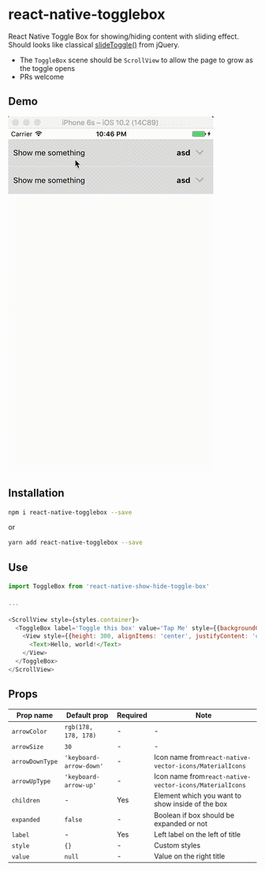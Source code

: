 # react-native-togglebox
React Native Toggle Box for showing/hiding content with sliding effect. Should looks like classical [slideToggle()](http://api.jquery.com/slidetoggle/) from jQuery.

* The `ToggleBox` scene should be `ScrollView` to allow the page to grow as the toggle opens
* PRs welcome

## Demo

![Showtime](.github/react-native-show-hide-toggle-box.gif?raw=true "Showtime")

## Installation

```bash
npm i react-native-togglebox --save
```

or

```bash
yarn add react-native-togglebox --save
```

## Use

```javascript
import ToggleBox from 'react-native-show-hide-toggle-box'

...

<ScrollView style={styles.container}>
  <ToggleBox label='Toggle this box' value='Tap Me' style={{backgroundColor: '#ddd', borderBottomWidth: 1}}>
    <View style={{height: 300, alignItems: 'center', justifyContent: 'center', backgroundColor: '#eee'}}>
      <Text>Hello, world!</Text>
    </View>
  </ToggleBox>
</ScrollView>
```

## Props

|Prop name | Default prop | Required | Note
| --- | --- | --- | --- |
| `arrowColor` | `rgb(178, 178, 178)` | - | - |
| `arrowSize` | `30` | - | - |
| `arrowDownType` | `'keyboard-arrow-down'` | - | Icon name from`react-native-vector-icons/MaterialIcons` |
| `arrowUpType` | `'keyboard-arrow-up'` | - | Icon name from`react-native-vector-icons/MaterialIcons` |
| `children` | - | Yes | Element which you want to show inside of the box |
| `expanded` | `false` | - | Boolean if box should be expanded or not |
| `label` | - | Yes | Left label on the left of title |
| `style` | `{}` | - | Custom styles |
| `value` | `null` | - | Value on the right title |
